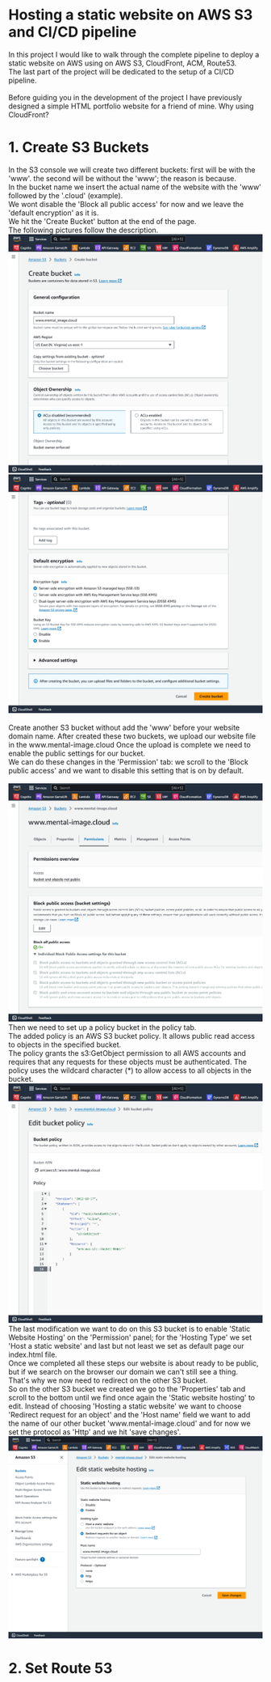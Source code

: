 # Hosting a static website on AWS S3 and CI/CD pipeline 

<p>In this project I would like to walk through the complete pipeline to deploy a static website on AWS using on AWS S3, CloudFront, ACM, Route53.<br>
The last part of the project will be dedicated to the setup of a CI/CD pipeline. <br>
<br>Before guiding you in the development of the project I have previously designed a simple HTML portfolio website for a friend of mine.
Why using CloudFront?
</p>

<h1>1. Create S3 Buckets </h1>
<p>In the S3 console we will create two different buckets: first will be with the 'www'. the second will be without the 'www'; the reason is because. <br>
In the bucket name we insert the actual name of the website with the 'www' followed by the '.cloud' (example). <br>
We wont disable the 'Block all public access' for now and we leave the 'default encryption' as it is.<br>
We hit the 'Create Bucket' button at the end of the page.<br>
The following pictures follow the description. <br>
<img src="pictures/1.S3 bucket.png" alt="1.S3Bucket">
<img src="pictures/2.S3 bucket.png" alt="2.S3Bucket"> <br>
<br>
Create another S3 bucket without add the 'www' before your website domain name.
After created these two buckets, we upload our website file in the www.mental-image.cloud
Once the upload is complete we need to enable the public settings for our bucket.
<br>We can do these changes in the 'Permission' tab: we scroll to the 'Block public access' and we want to disable this setting that is on by default.<br>
<br><img src="pictures/3.S3 bucket.png" alt="3.S3Bucket">
<br> Then we need to set up a policy bucket in the policy tab.<br>
The added policy is an AWS S3 bucket policy. It allows public read access to objects in the specified bucket.<br> 
The policy grants the s3:GetObject permission to all AWS accounts and requires that any requests for these objects must be authenticated. The policy uses the wildcard character (*) to allow access to all objects in the bucket.
<br>
<img src="pictures/4.S3 bucket.png" alt="4.S3Bucket">
<br>
The last modification we want to do on this S3 bucket is to enable 'Static Website Hosting' on the 'Permission' panel; for the 'Hosting Type' we set 'Host a static website' and last but not least we set as default page our index.html file.
<br>Once we completed all these steps our website is about ready to be public, but if we search on the browser our domain we can't still see a thing.
<br>That's why we now need to redirect on the other S3 bucket.
<br>So on the other S3 bucket we created we go to the 'Properties' tab and scroll to the bottom until we find once again the 'Static website hosting' to edit. Instead of choosing 'Hosting a static website' we want to choose 'Redirect request for an object' and the 'Host name' field we want to add the name of our other bucket 'www.mental-image.cloud' and for now we set the protocol as 'Http' and we hit 'save changes'.
<br><img src="pictures/5.S3 bucket.png" alt="5.S3Bucket">
</p>

<h1>2. Set Route 53</h1>
